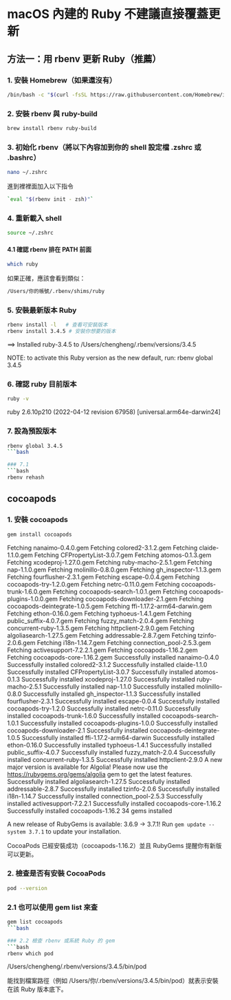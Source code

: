 # macOS 內建的 Ruby 不建議直接覆蓋更新

## 方法一：用 rbenv 更新 Ruby（推薦）

### 1. 安裝 Homebrew（如果還沒有）

```bash
/bin/bash -c "$(curl -fsSL https://raw.githubusercontent.com/Homebrew/install/HEAD/install.sh)"
```

### 2. 安裝 rbenv 與 ruby-build

```bash
brew install rbenv ruby-build
```

### 3. 初始化 rbenv（將以下內容加到你的 shell 設定檔 .zshrc 或 .bashrc）
```bash
nano ~/.zshrc
```

進到裡裡面加入以下指令
```bash
`eval "$(rbenv init - zsh)"`
```

### 4. 重新載入 shell
```bash
source ~/.zshrc
```

#### 4.1 確認 rbenv 排在 PATH 前面
```bash
which ruby
```

如果正確，應該會看到類似：
```bash
/Users/你的帳號/.rbenv/shims/ruby
```



### 5. 安裝最新版本 Ruby
```bash
rbenv install -l   # 查看可安裝版本
rbenv install 3.4.5 # 安裝你想要的版本
```

==> Installed ruby-3.4.5 to /Users/chengheng/.rbenv/versions/3.4.5

NOTE: to activate this Ruby version as the new default, run: rbenv global 3.4.5



### 6. 確認 ruby 目前版本
```bash
ruby -v
```

ruby 2.6.10p210 (2022-04-12 revision 67958) [universal.arm64e-darwin24]

### 7. 設為預設版本
```bash
rbenv global 3.4.5
```bash

### 7.1
```bash
rbenv rehash
```

## cocoapods

### 1. 安裝 cocoapods
```bash
gem install cocoapods
```

Fetching nanaimo-0.4.0.gem
Fetching colored2-3.1.2.gem
Fetching claide-1.1.0.gem
Fetching CFPropertyList-3.0.7.gem
Fetching atomos-0.1.3.gem
Fetching xcodeproj-1.27.0.gem
Fetching ruby-macho-2.5.1.gem
Fetching nap-1.1.0.gem
Fetching molinillo-0.8.0.gem
Fetching gh_inspector-1.1.3.gem
Fetching fourflusher-2.3.1.gem
Fetching escape-0.0.4.gem
Fetching cocoapods-try-1.2.0.gem
Fetching netrc-0.11.0.gem
Fetching cocoapods-trunk-1.6.0.gem
Fetching cocoapods-search-1.0.1.gem
Fetching cocoapods-plugins-1.0.0.gem
Fetching cocoapods-downloader-2.1.gem
Fetching cocoapods-deintegrate-1.0.5.gem
Fetching ffi-1.17.2-arm64-darwin.gem
Fetching ethon-0.16.0.gem
Fetching typhoeus-1.4.1.gem
Fetching public_suffix-4.0.7.gem
Fetching fuzzy_match-2.0.4.gem
Fetching concurrent-ruby-1.3.5.gem
Fetching httpclient-2.9.0.gem
Fetching algoliasearch-1.27.5.gem
Fetching addressable-2.8.7.gem
Fetching tzinfo-2.0.6.gem
Fetching i18n-1.14.7.gem
Fetching connection_pool-2.5.3.gem
Fetching activesupport-7.2.2.1.gem
Fetching cocoapods-1.16.2.gem
Fetching cocoapods-core-1.16.2.gem
Successfully installed nanaimo-0.4.0
Successfully installed colored2-3.1.2
Successfully installed claide-1.1.0
Successfully installed CFPropertyList-3.0.7
Successfully installed atomos-0.1.3
Successfully installed xcodeproj-1.27.0
Successfully installed ruby-macho-2.5.1
Successfully installed nap-1.1.0
Successfully installed molinillo-0.8.0
Successfully installed gh_inspector-1.1.3
Successfully installed fourflusher-2.3.1
Successfully installed escape-0.0.4
Successfully installed cocoapods-try-1.2.0
Successfully installed netrc-0.11.0
Successfully installed cocoapods-trunk-1.6.0
Successfully installed cocoapods-search-1.0.1
Successfully installed cocoapods-plugins-1.0.0
Successfully installed cocoapods-downloader-2.1
Successfully installed cocoapods-deintegrate-1.0.5
Successfully installed ffi-1.17.2-arm64-darwin
Successfully installed ethon-0.16.0
Successfully installed typhoeus-1.4.1
Successfully installed public_suffix-4.0.7
Successfully installed fuzzy_match-2.0.4
Successfully installed concurrent-ruby-1.3.5
Successfully installed httpclient-2.9.0
A new major version is available for Algolia! Please now use the https://rubygems.org/gems/algolia gem to get the latest features.
Successfully installed algoliasearch-1.27.5
Successfully installed addressable-2.8.7
Successfully installed tzinfo-2.0.6
Successfully installed i18n-1.14.7
Successfully installed connection_pool-2.5.3
Successfully installed activesupport-7.2.2.1
Successfully installed cocoapods-core-1.16.2
Successfully installed cocoapods-1.16.2
34 gems installed

A new release of RubyGems is available: 3.6.9 → 3.7.1!
Run `gem update --system 3.7.1` to update your installation.

CocoaPods 已經安裝成功（cocoapods-1.16.2）並且 RubyGems 提醒你有新版可以更新。

### 2. 檢查是否有安裝 CocoaPods
```bash
pod --version
```

### 2.1 也可以使用 gem list 來查
```bash
gem list cocoapods
```bash

### 2.2 檢查 rbenv 或系統 Ruby 的 gem
```bash
rbenv which pod
```

/Users/chengheng/.rbenv/versions/3.4.5/bin/pod

能找到檔案路徑（例如 /Users/你/.rbenv/versions/3.4.5/bin/pod）就表示安裝在該 Ruby 版本底下。
